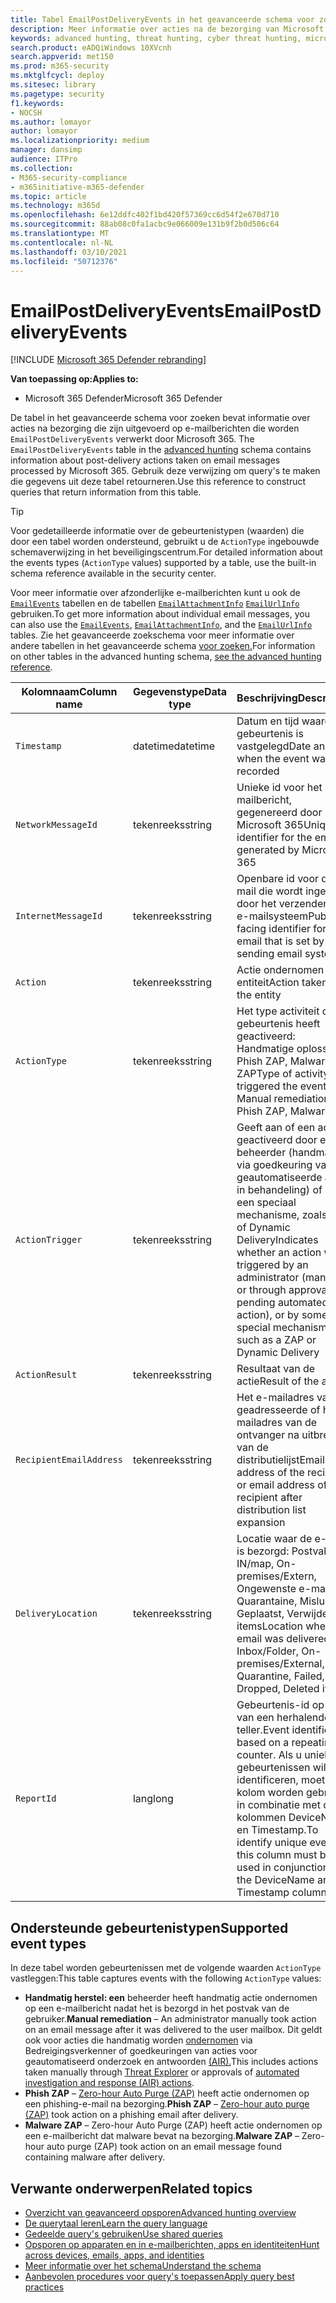 ```yaml
---
title: Tabel EmailPostDeliveryEvents in het geavanceerde schema voor zoeken
description: Meer informatie over acties na de bezorging van Microsoft 365-e-mailberichten in de tabel EmailPostDeliveryEvents van het geavanceerde schema voor zoeken
keywords: advanced hunting, threat hunting, cyber threat hunting, microsoft threat protection, microsoft 365, mtp, m365, search, query, telemetry, schema reference, kusto, table, column, data type, description, EmailPostDeliveryEvents, network message id, sender, recipient, attachment id, attachment name, malware phishing op basis van phishing, attachment count, link count, url count
search.product: eADQiWindows 10XVcnh
search.appverid: met150
ms.prod: m365-security
ms.mktglfcycl: deploy
ms.sitesec: library
ms.pagetype: security
f1.keywords:
- NOCSH
ms.author: lomayor
author: lomayor
ms.localizationpriority: medium
manager: dansimp
audience: ITPro
ms.collection:
- M365-security-compliance
- m365initiative-m365-defender
ms.topic: article
ms.technology: m365d
ms.openlocfilehash: 6e12ddfc402f1bd420f57369cc6d54f2e670d710
ms.sourcegitcommit: 88ab08c0fa1acbc9e066009e131b9f2b0d506c64
ms.translationtype: MT
ms.contentlocale: nl-NL
ms.lasthandoff: 03/10/2021
ms.locfileid: "50712376"
---
```

# <a name="emailpostdeliveryevents"></a><span data-ttu-id="a50b6-104">EmailPostDeliveryEvents</span><span class="sxs-lookup"><span data-stu-id="a50b6-104">EmailPostDeliveryEvents</span></span>

[!INCLUDE [Microsoft 365 Defender rebranding](../includes/microsoft-defender.md)]


<span data-ttu-id="a50b6-105">**Van toepassing op:**</span><span class="sxs-lookup"><span data-stu-id="a50b6-105">**Applies to:**</span></span>
- <span data-ttu-id="a50b6-106">Microsoft 365 Defender</span><span class="sxs-lookup"><span data-stu-id="a50b6-106">Microsoft 365 Defender</span></span>

<span data-ttu-id="a50b6-107">De tabel in het geavanceerde schema voor zoeken bevat informatie over acties na bezorging die zijn uitgevoerd op e-mailberichten die worden `EmailPostDeliveryEvents` verwerkt door Microsoft 365. [](advanced-hunting-overview.md)</span><span class="sxs-lookup"><span data-stu-id="a50b6-107">The `EmailPostDeliveryEvents` table in the [advanced hunting](advanced-hunting-overview.md) schema contains information about post-delivery actions taken on email messages processed by Microsoft 365.</span></span> <span data-ttu-id="a50b6-108">Gebruik deze verwijzing om query's te maken die gegevens uit deze tabel retourneren.</span><span class="sxs-lookup"><span data-stu-id="a50b6-108">Use this reference to construct queries that return information from this table.</span></span>

>[!TIP]
> <span data-ttu-id="a50b6-109">Voor gedetailleerde informatie over de gebeurtenistypen (waarden) die door een tabel worden ondersteund, gebruikt u de `ActionType` ingebouwde schemaverwijzing in het beveiligingscentrum.</span><span class="sxs-lookup"><span data-stu-id="a50b6-109">For detailed information about the events types (`ActionType` values) supported by a table, use the built-in schema reference available in the security center.</span></span>

<span data-ttu-id="a50b6-110">Voor meer informatie over afzonderlijke e-mailberichten kunt u ook de [`EmailEvents`](advanced-hunting-emailevents-table.md) tabellen en de tabellen [`EmailAttachmentInfo`](advanced-hunting-emailattachmentinfo-table.md) [`EmailUrlInfo`](advanced-hunting-emailurlinfo-table.md) gebruiken.</span><span class="sxs-lookup"><span data-stu-id="a50b6-110">To get more information about individual email messages, you can also use the [`EmailEvents`](advanced-hunting-emailevents-table.md), [`EmailAttachmentInfo`](advanced-hunting-emailattachmentinfo-table.md), and the [`EmailUrlInfo`](advanced-hunting-emailurlinfo-table.md) tables.</span></span> <span data-ttu-id="a50b6-111">Zie het geavanceerde zoekschema voor meer informatie over andere tabellen in het geavanceerde schema [voor zoeken.](advanced-hunting-schema-tables.md)</span><span class="sxs-lookup"><span data-stu-id="a50b6-111">For information on other tables in the advanced hunting schema, [see the advanced hunting reference](advanced-hunting-schema-tables.md).</span></span>

| <span data-ttu-id="a50b6-112">Kolomnaam</span><span class="sxs-lookup"><span data-stu-id="a50b6-112">Column name</span></span> | <span data-ttu-id="a50b6-113">Gegevenstype</span><span class="sxs-lookup"><span data-stu-id="a50b6-113">Data type</span></span> | <span data-ttu-id="a50b6-114">Beschrijving</span><span class="sxs-lookup"><span data-stu-id="a50b6-114">Description</span></span> |
|-------------|-----------|-------------|
| `Timestamp` | <span data-ttu-id="a50b6-115">datetime</span><span class="sxs-lookup"><span data-stu-id="a50b6-115">datetime</span></span> | <span data-ttu-id="a50b6-116">Datum en tijd waarop de gebeurtenis is vastgelegd</span><span class="sxs-lookup"><span data-stu-id="a50b6-116">Date and time when the event was recorded</span></span> |
| `NetworkMessageId` | <span data-ttu-id="a50b6-117">tekenreeks</span><span class="sxs-lookup"><span data-stu-id="a50b6-117">string</span></span> | <span data-ttu-id="a50b6-118">Unieke id voor het e-mailbericht, gegenereerd door Microsoft 365</span><span class="sxs-lookup"><span data-stu-id="a50b6-118">Unique identifier for the email, generated by Microsoft 365</span></span> |
| `InternetMessageId` | <span data-ttu-id="a50b6-119">tekenreeks</span><span class="sxs-lookup"><span data-stu-id="a50b6-119">string</span></span> | <span data-ttu-id="a50b6-120">Openbare id voor de e-mail die wordt ingesteld door het verzendende e-mailsysteem</span><span class="sxs-lookup"><span data-stu-id="a50b6-120">Public-facing identifier for the email that is set by the sending email system</span></span> |
| `Action` | <span data-ttu-id="a50b6-121">tekenreeks</span><span class="sxs-lookup"><span data-stu-id="a50b6-121">string</span></span> | <span data-ttu-id="a50b6-122">Actie ondernomen op de entiteit</span><span class="sxs-lookup"><span data-stu-id="a50b6-122">Action taken on the entity</span></span> |
| `ActionType` | <span data-ttu-id="a50b6-123">tekenreeks</span><span class="sxs-lookup"><span data-stu-id="a50b6-123">string</span></span> | <span data-ttu-id="a50b6-124">Het type activiteit dat de gebeurtenis heeft geactiveerd: Handmatige oplossing, Phish ZAP, Malware ZAP</span><span class="sxs-lookup"><span data-stu-id="a50b6-124">Type of activity that triggered the event: Manual remediation, Phish ZAP, Malware ZAP</span></span> |
| `ActionTrigger` | <span data-ttu-id="a50b6-125">tekenreeks</span><span class="sxs-lookup"><span data-stu-id="a50b6-125">string</span></span> | <span data-ttu-id="a50b6-126">Geeft aan of een actie is geactiveerd door een beheerder (handmatig of via goedkeuring van een geautomatiseerde actie in behandeling) of door een speciaal mechanisme, zoals ZAP of Dynamic Delivery</span><span class="sxs-lookup"><span data-stu-id="a50b6-126">Indicates whether an action was triggered by an administrator (manually or through approval of a pending automated action), or by some special mechanism, such as a ZAP or Dynamic Delivery</span></span> |
| `ActionResult` | <span data-ttu-id="a50b6-127">tekenreeks</span><span class="sxs-lookup"><span data-stu-id="a50b6-127">string</span></span> | <span data-ttu-id="a50b6-128">Resultaat van de actie</span><span class="sxs-lookup"><span data-stu-id="a50b6-128">Result of the action</span></span> |
| `RecipientEmailAddress` | <span data-ttu-id="a50b6-129">tekenreeks</span><span class="sxs-lookup"><span data-stu-id="a50b6-129">string</span></span> | <span data-ttu-id="a50b6-130">Het e-mailadres van de geadresseerde of het e-mailadres van de ontvanger na uitbreiding van de distributielijst</span><span class="sxs-lookup"><span data-stu-id="a50b6-130">Email address of the recipient, or email address of the recipient after distribution list expansion</span></span> |
| `DeliveryLocation` | <span data-ttu-id="a50b6-131">tekenreeks</span><span class="sxs-lookup"><span data-stu-id="a50b6-131">string</span></span> | <span data-ttu-id="a50b6-132">Locatie waar de e-mail is bezorgd: Postvak IN/map, On-premises/Extern, Ongewenste e-mail, Quarantaine, Mislukt, Geplaatst, Verwijderde items</span><span class="sxs-lookup"><span data-stu-id="a50b6-132">Location where the email was delivered: Inbox/Folder, On-premises/External, Junk, Quarantine, Failed, Dropped, Deleted items</span></span> |
| `ReportId` | <span data-ttu-id="a50b6-133">lang</span><span class="sxs-lookup"><span data-stu-id="a50b6-133">long</span></span> | <span data-ttu-id="a50b6-134">Gebeurtenis-id op basis van een herhalende teller.</span><span class="sxs-lookup"><span data-stu-id="a50b6-134">Event identifier based on a repeating counter.</span></span> <span data-ttu-id="a50b6-135">Als u unieke gebeurtenissen wilt identificeren, moet deze kolom worden gebruikt in combinatie met de kolommen DeviceName en Timestamp.</span><span class="sxs-lookup"><span data-stu-id="a50b6-135">To identify unique events, this column must be used in conjunction with the DeviceName and Timestamp columns.</span></span> |

## <a name="supported-event-types"></a><span data-ttu-id="a50b6-136">Ondersteunde gebeurtenistypen</span><span class="sxs-lookup"><span data-stu-id="a50b6-136">Supported event types</span></span>
<span data-ttu-id="a50b6-137">In deze tabel worden gebeurtenissen met de volgende waarden `ActionType` vastleggen:</span><span class="sxs-lookup"><span data-stu-id="a50b6-137">This table captures events with the following `ActionType` values:</span></span>

- <span data-ttu-id="a50b6-138">**Handmatig herstel: een** beheerder heeft handmatig actie ondernomen op een e-mailbericht nadat het is bezorgd in het postvak van de gebruiker.</span><span class="sxs-lookup"><span data-stu-id="a50b6-138">**Manual remediation** – An administrator manually took action on an email message after it was delivered to the user mailbox.</span></span> <span data-ttu-id="a50b6-139">Dit geldt ook voor acties die handmatig worden [ondernomen](../office-365-security/threat-explorer.md) via Bedreigingsverkenner of goedkeuringen van acties voor geautomatiseerd onderzoek en antwoorden [(AIR).](mtp-autoir-actions.md)</span><span class="sxs-lookup"><span data-stu-id="a50b6-139">This includes actions taken manually through [Threat Explorer](../office-365-security/threat-explorer.md) or approvals of [automated investigation and response (AIR) actions](mtp-autoir-actions.md).</span></span>
- <span data-ttu-id="a50b6-140">**Phish ZAP** – [Zero-hour Auto Purge (ZAP)](../office-365-security/zero-hour-auto-purge.md) heeft actie ondernomen op een phishing-e-mail na bezorging.</span><span class="sxs-lookup"><span data-stu-id="a50b6-140">**Phish ZAP** – [Zero-hour auto purge (ZAP)](../office-365-security/zero-hour-auto-purge.md) took action on a phishing email after delivery.</span></span>
- <span data-ttu-id="a50b6-141">**Malware ZAP** – Zero-hour Auto Purge (ZAP) heeft actie ondernomen op een e-mailbericht dat malware bevat na bezorging.</span><span class="sxs-lookup"><span data-stu-id="a50b6-141">**Malware ZAP** – Zero-hour auto purge (ZAP) took action on an email message found containing malware after delivery.</span></span>

## <a name="related-topics"></a><span data-ttu-id="a50b6-142">Verwante onderwerpen</span><span class="sxs-lookup"><span data-stu-id="a50b6-142">Related topics</span></span>
- [<span data-ttu-id="a50b6-143">Overzicht van geavanceerd opsporen</span><span class="sxs-lookup"><span data-stu-id="a50b6-143">Advanced hunting overview</span></span>](advanced-hunting-overview.md)
- [<span data-ttu-id="a50b6-144">De querytaal leren</span><span class="sxs-lookup"><span data-stu-id="a50b6-144">Learn the query language</span></span>](advanced-hunting-query-language.md)
- [<span data-ttu-id="a50b6-145">Gedeelde query's gebruiken</span><span class="sxs-lookup"><span data-stu-id="a50b6-145">Use shared queries</span></span>](advanced-hunting-shared-queries.md)
- [<span data-ttu-id="a50b6-146">Opsporen op apparaten en in e-mailberichten, apps en identiteiten</span><span class="sxs-lookup"><span data-stu-id="a50b6-146">Hunt across devices, emails, apps, and identities</span></span>](advanced-hunting-query-emails-devices.md)
- [<span data-ttu-id="a50b6-147">Meer informatie over het schema</span><span class="sxs-lookup"><span data-stu-id="a50b6-147">Understand the schema</span></span>](advanced-hunting-schema-tables.md)
- [<span data-ttu-id="a50b6-148">Aanbevolen procedures voor query's toepassen</span><span class="sxs-lookup"><span data-stu-id="a50b6-148">Apply query best practices</span></span>](advanced-hunting-best-practices.md)
